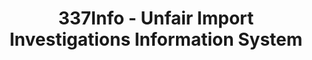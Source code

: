 ---
layout: default
bigquery: https://console.cloud.google.com/bigquery?p=patents-public-data&d=usitc_investigations&page=dataset&project=sheets-management-319211
citation: US International Trade Commission 337Info Unfair Import Investigations Information
  System
contributors: US International Trade Comission
cost: None
description: US International Trade Commission 337Info Unfair Import Investigations
  Information System contains data on investigations done under Section 337. Section
  337 declares the infringement of certain statutory intellectual property rights
  and other forms of unfair competition in import trade to be unlawful practices.
  Most Section 337 investigations involve allegations of patent or registered trademark
  infringement.
documentation: FAQ and tutorial available on the site
last_edit: Mon, 04 Apr 2022 19:10:40 GMT
location: https://pubapps2.usitc.gov/337external/
maintained_by: US International Trade Comission
schema_fields: '[''aljAssigned'', ''gcAttorney'', ''currentActiveALJ'', ''teoProceedingInvolved'',
  ''investigationTermDate'', ''reportingRequirements'', ''htsNumbers'', ''id'', ''complainant'',
  ''startDateMarkmanHearing'', ''currentStatus'', ''markmanHearing'', ''actualStartDateEvidHear'',
  ''finalDetNoViolation'', ''lastUpdated'', ''docketNo'', ''investigationType'', ''trademarkNumbers'',
  ''dateCreated'', ''dateOfPublicationFrNotice'', ''internalRemand'', ''scheduledEndDateEvidHear'',
  ''invUnfairAct'', ''dateComplaintFiled'', ''issueDateOtherNonFinal'', ''patentNumber'',
  ''teoIdIssueDate'', ''copyrightNumbers'', ''finalIdOnViolationIssue'', ''publication_number'',
  ''investigationNo'', ''endDateMarkmanHearing'', ''ouiiParticipation'', ''patentNumbers'',
  ''finalDetViolation'', ''teoIdDueDate'', ''cafcAppeals'', ''teoReliefGranted'',
  ''title'', ''finalIdOnViolationDue'', ''scheduledStartDateEvidHear'', ''respondent'',
  ''targetDate'', ''actualEndDateEvidHear'', ''ouiiAttorney'']'
shortname: unfair_import_investigations
tags:
- import
- legal
- trade
timeframe: 2008-2021 (prior to 2008 downloadable as a JSON file)
title: 337Info - Unfair Import Investigations Information System
uuid: 2721f5ec-e599-4890-9265-9706719fc71e
---